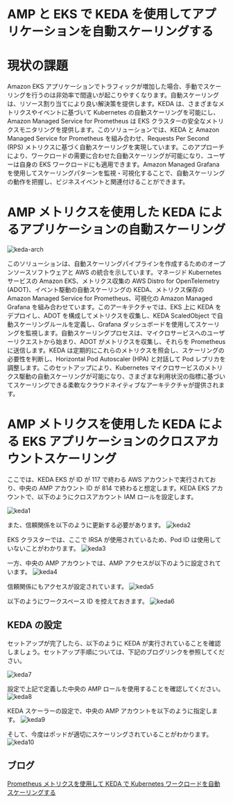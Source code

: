 # AMP と EKS で KEDA を使用してアプリケーションを自動スケーリングする

# 現状の課題

Amazon EKS アプリケーションでトラフィックが増加した場合、手動でスケーリングを行うのは非効率で間違いが起こりやすくなります。自動スケーリングは、リソース割り当てにより良い解決策を提供します。KEDA は、さまざまなメトリクスやイベントに基づいて Kubernetes の自動スケーリングを可能にし、Amazon Managed Service for Prometheus は EKS クラスターの安全なメトリクスモニタリングを提供します。このソリューションでは、KEDA と Amazon Managed Service for Prometheus を組み合わせ、Requests Per Second (RPS) メトリクスに基づく自動スケーリングを実現しています。このアプローチにより、ワークロードの需要に合わせた自動スケーリングが可能になり、ユーザーは自身の EKS ワークロードにも適用できます。Amazon Managed Grafana を使用してスケーリングパターンを監視・可視化することで、自動スケーリングの動作を把握し、ビジネスイベントと関連付けることができます。

# AMP メトリクスを使用した KEDA によるアプリケーションの自動スケーリング

![keda-arch](../../../../images/Containers/oss/eks/arch.png)

このソリューションは、自動スケーリングパイプラインを作成するためのオープンソースソフトウェアと AWS の統合を示しています。マネージド Kubernetes サービスの Amazon EKS、メトリクス収集の AWS Distro for OpenTelemetry (ADOT)、イベント駆動の自動スケーリングの KEDA、メトリクス保存の Amazon Managed Service for Prometheus、可視化の Amazon Managed Grafana を組み合わせています。このアーキテクチャでは、EKS 上に KEDA をデプロイし、ADOT を構成してメトリクスを収集し、KEDA ScaledObject で自動スケーリングルールを定義し、Grafana ダッシュボードを使用してスケーリングを監視します。自動スケーリングプロセスは、マイクロサービスへのユーザーリクエストから始まり、ADOT がメトリクスを収集し、それらを Prometheus に送信します。KEDA は定期的にこれらのメトリクスを照会し、スケーリングの必要性を判断し、Horizontal Pod Autoscaler (HPA) と対話して Pod レプリカを調整します。このセットアップにより、Kubernetes マイクロサービスのメトリクス駆動の自動スケーリングが可能になり、さまざまな利用状況の指標に基づいてスケーリングできる柔軟なクラウドネイティブなアーキテクチャが提供されます。

# AMP メトリクスを使用した KEDA による EKS アプリケーションのクロスアカウントスケーリング
ここでは、KEDA EKS が ID が 117 で終わる AWS アカウントで実行されており、中央の AMP アカウント ID が 814 で終わると想定します。KEDA EKS アカウントで、以下のようにクロスアカウント IAM ロールを設定します。

![keda1](../../../../images/Containers/oss/eks/keda1.png)

また、信頼関係を以下のように更新する必要があります。
![keda2](../../../../images/Containers/oss/eks/keda2.png)

EKS クラスターでは、ここで IRSA が使用されているため、Pod ID は使用していないことがわかります。
![keda3](../../../../images/Containers/oss/eks/keda3.png)

一方、中央の AMP アカウントでは、AMP アクセスが以下のように設定されています。
![keda4](../../../../images/Containers/oss/eks/keda4.png)

信頼関係にもアクセスが設定されています。
![keda5](../../../../images/Containers/oss/eks/keda5.png)

以下のようにワークスペース ID を控えておきます。
![keda6](../../../../images/Containers/oss/eks/keda6.png)

## KEDA の設定
セットアップが完了したら、以下のように KEDA が実行されていることを確認しましょう。セットアップ手順については、下記のブログリンクを参照してください。

![keda7](../../../../images/Containers/oss/eks/keda7.png)

設定で上記で定義した中央の AMP ロールを使用することを確認してください。
![keda8](../../../../images/Containers/oss/eks/keda8.png)

KEDA スケーラーの設定で、中央の AMP アカウントを以下のように指定します。
![keda9](../../../../images/Containers/oss/eks/keda9.png)

そして、今度はポッドが適切にスケーリングされていることがわかります。
![keda10](../../../../images/Containers/oss/eks/keda10.png)

## ブログ

[Prometheus メトリクスを使用して KEDA で Kubernetes ワークロードを自動スケーリングする](https://aws.amazon.com/blogs/mt/autoscaling-kubernetes-workloads-with-keda-using-amazon-managed-service-for-prometheus-metrics/)
